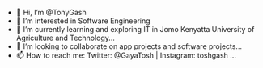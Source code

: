 - 👋 Hi, I’m @TonyGash
- 👀 I’m interested in Software Engineering
- 🌱 I’m currently learning and exploring IT in Jomo Kenyatta University of Agriculture and Technology...
- 💞️ I’m looking to collaborate on app projects and software projects...
- 📫 How to reach me: Twitter: @GayaTosh | Instagram: toshgash ...

<!---
TonyGash/TonyGash is a ✨ special ✨ repository because its `README.md` (this file) appears on your GitHub profile.
You can click the Preview link to take a look at your changes.
--->
